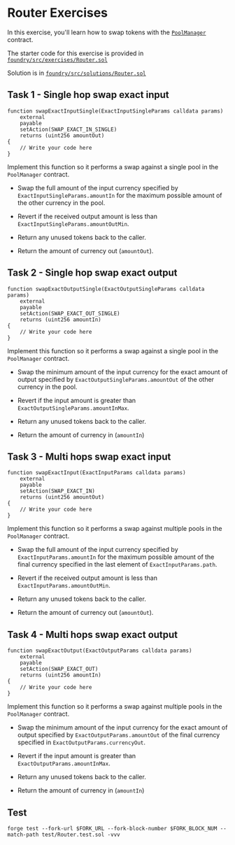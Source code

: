# Router Exercises

In this exercise, you'll learn how to swap tokens with the [`PoolManager`](https://github.com/Uniswap/v4-core/blob/main/src/PoolManager.sol) contract.

The starter code for this exercise is provided in [`foundry/src/exercises/Router.sol`](https://github.com/Cyfrin/defi-uniswap-v4/blob/main/foundry/src/exercises/Router.sol)

Solution is in [`foundry/src/solutions/Router.sol`](https://github.com/Cyfrin/defi-uniswap-v4/blob/main/foundry/src/solutions/Router.sol)

## Task 1 - Single hop swap exact input

```solidity
function swapExactInputSingle(ExactInputSingleParams calldata params)
    external
    payable
    setAction(SWAP_EXACT_IN_SINGLE)
    returns (uint256 amountOut)
{
    // Write your code here
}
```

Implement this function so it performs a swap against a single pool in the `PoolManager` contract.

- Swap the full amount of the input currency specified by `ExactInputSingleParams.amountIn` for the maximum possible amount of the other currency in the pool.

- Revert if the received output amount is less than `ExactInputSingleParams.amountOutMin`.

- Return any unused tokens back to the caller.

- Return the amount of currency out (`amountOut`).

## Task 2 - Single hop swap exact output

```solidity
function swapExactOutputSingle(ExactOutputSingleParams calldata params)
    external
    payable
    setAction(SWAP_EXACT_OUT_SINGLE)
    returns (uint256 amountIn)
{
    // Write your code here
}
```

Implement this function so it performs a swap against a single pool in the `PoolManager` contract.

- Swap the minimum amount of the input currency for the exact amount of output specified by `ExactOutputSingleParams.amountOut` of the other currency in the pool.

- Revert if the input amount is greater than `ExactOutputSingleParams.amountInMax`.

- Return any unused tokens back to the caller.

- Return the amount of currency in (`amountIn`)

## Task 3 - Multi hops swap exact input

```solidity
function swapExactInput(ExactInputParams calldata params)
    external
    payable
    setAction(SWAP_EXACT_IN)
    returns (uint256 amountOut)
{
    // Write your code here
}
```

Implement this function so it performs a swap against multiple pools in the `PoolManager` contract.

- Swap the full amount of the input currency specified by `ExactInputParams.amountIn` for the maximum possible amount of the final currency specified in the last element of `ExactInputParams.path`.

- Revert if the received output amount is less than `ExactInputParams.amountOutMin`.

- Return any unused tokens back to the caller.

- Return the amount of currency out (`amountOut`).

## Task 4 - Multi hops swap exact output

```solidity
function swapExactOutput(ExactOutputParams calldata params)
    external
    payable
    setAction(SWAP_EXACT_OUT)
    returns (uint256 amountIn)
{
    // Write your code here
}
```

Implement this function so it performs a swap against multiple pools in the `PoolManager` contract.

- Swap the minimum amount of the input currency for the exact amount of output specified by `ExactOutputParams.amountOut` of the final currency specified in `ExactOutputParams.currencyOut`.

- Revert if the input amount is greater than `ExactOutputParams.amountInMax`.

- Return any unused tokens back to the caller.

- Return the amount of currency in (`amountIn`)

## Test

```shell
forge test --fork-url $FORK_URL --fork-block-number $FORK_BLOCK_NUM --match-path test/Router.test.sol -vvv
```
